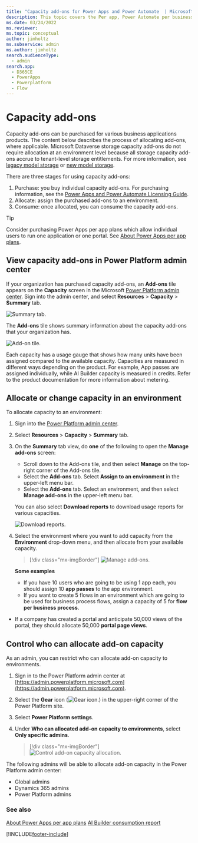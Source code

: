 ```yaml
---
title: "Capacity add-ons for Power Apps and Power Automate  | MicrosoftDocs"
description: This topic covers the Per app, Power Automate per business process, AI builder, Portal logins, and Portal views. 
ms.date: 03/24/2022
ms.reviewer: 
ms.topic: conceptual
author: jimholtz
ms.subservice: admin
ms.author: jimholtz
search.audienceType: 
  - admin
search.app:
  - D365CE
  - PowerApps
  - Powerplatform
  - Flow
---
```

# Capacity add-ons

Capacity add-ons can be purchased for various business applications products.  The content below describes the process of allocating add-ons, where applicable.  Microsoft Dataverse storage capacity add-ons do not require allocation at an environment level because all storage capacity add-ons accrue to tenant-level storage entitlements.  For more information, see [legacy model storage](legacy-capacity-storage.md) or [new model storage](capacity-storage.md).

There are three stages for using capacity add-ons:

1. Purchase: you buy individual capacity add-ons. For purchasing information, see the [Power Apps and Power Automate Licensing Guide](https://go.microsoft.com/fwlink/?linkid=2085130).
2. Allocate: assign the purchased add-ons to an environment.
3. Consume: once allocated, you can consume the capacity add-ons.

> [!TIP]
> Consider purchasing Power Apps per app plans which allow individual users to run one application or one portal. See [About Power Apps per app plans](about-powerapps-perapp.md).

## View capacity add-ons in Power Platform admin center

If your organization has purchased capacity add-ons, an **Add-ons** tile appears on the **Capacity** screen in the Microsoft [Power Platform admin center](https://admin.powerplatform.microsoft.com/). Sign into the admin center, and select **Resources** > **Capacity** > **Summary** tab.

![Summary tab.](media/add-on-tile1.png "Summary tab")

The **Add-ons** tile shows summary information about the capacity add-ons that your organization has.

![Add-on tile.](media/add-on-tile2.png "Add-on tile")

Each capacity has a usage gauge that shows how many units have been assigned compared to the available capacity. Capacities are measured in different ways depending on the product. For example, App passes are assigned individually, while AI Builder capacity is measured in credits. Refer to the product documentation for more information about metering.

## Allocate or change capacity in an environment

To allocate capacity to an environment:

1. Sign into the [Power Platform admin center](https://admin.powerplatform.microsoft.com/). 

2. Select **Resources** > **Capacity** > **Summary** tab.

3. On the **Summary** tab view, do **one** of the following to open the **Manage add-ons** screen:

   - Scroll down to the Add-ons tile, and then select **Manage** on the top-right corner of the Add-ons tile.
   - Select the **Add-ons** tab. Select **Assign to an environment** in the upper-left menu bar.    
   - Select the **Add-ons** tab. Select an environment, and then select **Manage add-ons** in the upper-left menu bar.

   You can also select **Download reports** to download usage reports for various capacities.
   
   ![Download reports.](media/add-on-tile3.png "Download reports")

4. Select the environment where you want to add capacity from the **Environment** drop-down menu, and then allocate from your available capacity.

   > [!div class="mx-imgBorder"] 
   > ![Manage add-ons.](./media/manage-add-ons.png "Manage add-ons")

   **Some examples**

   - If you have 10 users who are going to be using 1 app each, you should assign 10 **app passes** to the app environment.
   - If you want to create 5 flows in an environment which are going to be used for business process flows, assign a capacity of 5 for **flow per business process**.
  - If a company has created a portal and anticipate 50,000 views of the portal, they should allocate 50,000 **portal page views**.


## Control who can allocate add-on capacity

As an admin, you can restrict who can allocate add-on capacity to environments.

1. Sign in to the Power Platform admin center at [https://admin.powerplatform.microsoft.com](https://admin.powerplatform.microsoft.com).
2. Select the **Gear** icon (![Gear icon.](media/selection-rule-gear-button.png)) in the upper-right corner of the Power Platform site.
3. Select **Power Platform settings**.
4. Under **Who can allocated add-on capacity to environments**, select **Only specific admins**.

   > [!div class="mx-imgBorder"] 
   > ![Control add-on capacity allocation.](./media/add-on-governance.png "Control add-on capacity allocation")

The following admins will be able to allocate add-on capacity in the Power Platform admin center:

- Global admins
- Dynamics 365 admins
- Power Platform admins

### See also
[About Power Apps per app plans](about-powerapps-perapp.md)
[AI Builder consumption report](/ai-builder/administer-consumption-report)


[!INCLUDE[footer-include](../includes/footer-banner.md)]
